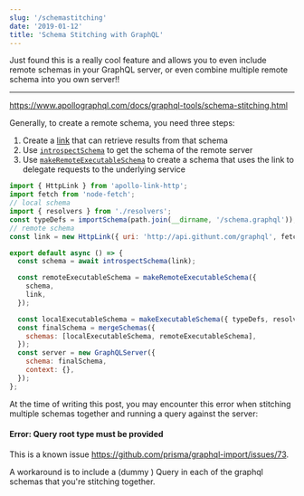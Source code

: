 ```yaml
---
slug: '/schemastitching'
date: '2019-01-12'
title: 'Schema Stitching with GraphQL'
---
```


Just found this is a really cool feature and allows you to even include remote schemas in your GraphQL server, or even combine multiple remote schema into you own server!!

---

https://www.apollographql.com/docs/graphql-tools/schema-stitching.html

Generally, to create a remote schema, you need three steps:

1. Create a [link](https://www.apollographql.com/docs/graphql-tools/remote-schemas.html#link) that can retrieve results from that schema
2. Use [`introspectSchema`](https://www.apollographql.com/docs/graphql-tools/remote-schemas.html#introspectSchema) to get the schema of the remote server
3. Use [`makeRemoteExecutableSchema`](https://www.apollographql.com/docs/graphql-tools/remote-schemas.html#makeRemoteExecutableSchema) to create a schema that uses the link to delegate requests to the underlying service

```js
import { HttpLink } from 'apollo-link-http';
import fetch from 'node-fetch';
// local schema
import { resolvers } from './resolvers';
const typeDefs = importSchema(path.join(__dirname, '/schema.graphql'));
// remote schema
const link = new HttpLink({ uri: 'http://api.githunt.com/graphql', fetch });

export default async () => {
  const schema = await introspectSchema(link);

  const remoteExecutableSchema = makeRemoteExecutableSchema({
    schema,
    link,
  });

  const localExecutableSchema = makeExecutableSchema({ typeDefs, resolvers });
  const finalSchema = mergeSchemas({
    schemas: [localExecutableSchema, remoteExecutableSchema],
  });
  const server = new GraphQLServer({
    schema: finalSchema,
    context: {},
  });
};
```

At the time of writing this post, you may encounter this error when stitching multiple schemas together and running a query against the server:

#### Error: Query root type must be provided

This is a known issue https://github.com/prisma/graphql-import/issues/73.

A workaround is to include a (dummy ) Query in each of the graphql schemas that you're stitching together.
